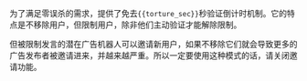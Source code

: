 为了满足零误杀的需求，提供了免去`{{torture_sec}}`秒验证倒计时机制。它的特点是不移除用户，但限制用户，除非他们主动验证才能解除限制。

但被限制发言的潜在广告机器人可以邀请新用户，如果不移除它们就会导致更多的广告发布者被邀请进来，并越来越严重。所以一定要使用这种模式的话，请关闭邀请功能。
